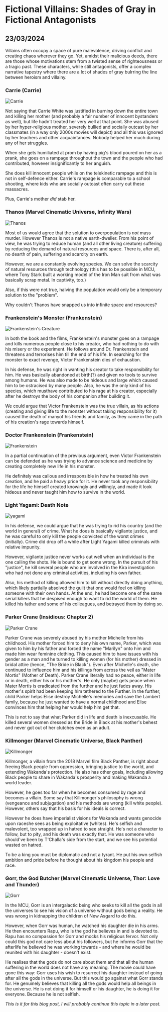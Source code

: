 # Fictional Villains: Shades of Gray in Fictional Antagonists
## 23/03/2024

Villains often occupy a space of pure malevolence, driving conflict and creating chaos wherever they go. Yet, amidst their malicious deeds, there are those whose motivations stem from a twisted sense of righteousness or a tragic past. These characters, while still antagonists, offer a complex narrative tapestry where there are a lot of shades of gray bulrring the line between heroism and villainy. 

### Carrie (Carrie)

![Carrie](https://github.com/CodingLife1024/blog-content/blob/main/images/vv1.jpg?raw=true)

Not saying that Carrie White was justified in burning down the entire town and killing her mother (and probably a fair number of innocent bystanders as well), but life hadn't treated her very well at that point. She was abused by her hyper-religious mother, severely bullied and socially outcast by her classmates (in a way only 2000s movies will depict) and all this was ignored by her teachers and other acquaintances. Nobody helped her much during any of her struggles. 

When she gets humiliated at prom by having pig's blood poured on her as a prank, she goes on a rampage throughout the town and the people who had contributed, however insignificantly to her anguish. 

She does kill innocent people while on the telekinetic rampage and this is not in self-defence either. Carrie's rampage is comparable to a school shooting, where kids who are socially outcast often carry out these massacres.

Plus, Carrie's mother _did_ stab her.

### Thanos (Marvel Cinematic Universe, Infinity Wars)

![Thanos](https://github.com/CodingLife1024/blog-content/blob/main/images/vv2.jpg?raw=true)

Most of us would agree that the solution to overpopulation is _not_ mass murder. However Thanos is not a native earth-dweller. From his point of view, he was trying to reduce human (and all other living creature) suffering by reducing the demand of natural resources and space. There is, after all, no dearth of pain, suffering and scarcity on earth.  

However, we are a constantly evolving species. We can solve the scarcity of natural resources through technology (this has to be possible in MCU, where Tony Stark built a working model of the Iron Man suit from what was basically scrap metal. In captivity, too.) 

Also, if this were not true, halving the population would only be a temporary solution to the "problem". 

Why couldn't Thanos have snapped us into infinite space and resources?

### Frankenstein's Monster (Frankenstein)

![Frankenstein's Creature](https://github.com/CodingLife1024/blog-content/blob/main/images/vv3.png?raw=true)

In both the book and the films, Frankenstein's monster goes on a rampage and kills numerous people close to his creator, who had nothing to do with his misery or the experiment. He follows around Dr. Frankenstein and threatens and terrorises him till the end of his life. In searching for the monster to exact revenge, Victor Frankenstein dies of exhaustion.

In his defense, he was right in wanting his creator to take responsibility for him. He was basically abandoned at birth(?) and given no tools to survive among humans. He was also made to be hideous and large which caused him to be ostracised by many people. Also, he was the only kind of his species, which musthave contributed to his rage at his creator, especially after he destroys the body of his companion after building it. 

We could argue that Victor Frankenstein was the true villain, as his actions (creating and giving life to the monster without taking responsibility for it) caused the death of manyof his friends and family, as they came in the path of his creation's rage towards himself.

### Doctor Frankenstein (Frankenstein)

![Frankenstein](https://github.com/CodingLife1024/blog-content/blob/main/images/vv4.jpg?raw=true)

In a partial continuation of the previous argument, even Victor Frankenstein can be defended as he was trying to advance science and medicine by creating completely new life in his monster.

He definitely was callous and irresponsible in how he treated his own creation, and he paid a heavy price for it. He never took any responsibility for the life he himself created knowingly and willingly, and made it look hideous and never taught him how to survive in the world.

### Light Yagami: Death Note

![yagami](https://github.com/CodingLife1024/blog-content/blob/main/images/vv5.jpg?raw=true)

In his defense, we could argue that he was trying to rid his country (and the world in general) of crime. What he does is basically vigilante justice, and he was careful to only kill the people convicted of the worst crimes (initially). Crime did drop off a while after Light Yagami killed criminals with relative impunity. 

However, vigilante justice never works out well when an individual is the one calling the shots. He is bound to get some wrong. In the pursuit of his "justice", he kill several people who are involved in the Kira investigation who had not done any criminal activities, including his own father. 

Also, his method of killing allowed him to kill without directly doing anything, which likely partially absolved the guilt that one would feel on killing someone with their own hands. At the end, he had become one of the same serial killers that he despised enough to want to rid the world of them. He killed his father and some of his colleagues, and betrayed them by doing so. 

### Parker Crane (Insidious: Chapter 2)

![Parker Crane](https://github.com/CodingLife1024/blog-content/blob/main/images/vv6.jpg?raw=true)

Parker Crane was severely abused by his mother Michelle from his childhood. His mother forced him to deny his own name, Parker, which was given to him by his father and forced the name "Marilyn" onto him and made him wear feminine clothing. This caused him to have issues with his gender as a man and he turned to killing women (for his mother) dressed in bridal attire (hence, "The Bride in Black"). Even after Michelle's death, she continued to influence him and his killings from across the veil as "Mater Mortis" (Mother of Death). Parker Crane literally had no peace, either in life or in death, either his or his mother's. He only (maybe) gets peace when Mater Mortis is eradicated from the further and he just fades away. His mother's spirit had been keeping him tethered to the Further. In the further, child Parker helps Elise destroy Michelle's memories and save the Lambert family, because he just wanted to have a normal childhood and Elise convinces him that helping her would help him get that. 

This is not to say that what Parker did in life and death is inexcusable. He killed several women dressed as the Bride in Black at his mother's behest and never got out of her clutches even as an adult. 

### Killmonger (Marvel Cinematic Universe, Black Panther)

![Killmonger](https://github.com/CodingLife1024/blog-content/blob/main/images/vv7.jpg?raw=true)

Killmonger, a villain from the 2018 Marvel film Black Panther, is right about freeing Black people from oppression, bringing justice to the world, and extending Wakanda's protection. He also has other goals, including allowing Black people to share in Wakanda's prosperity and making Wakanda a world leader. 

However, he goes too far when he becomes consumed by rage and becomes a villain. Some say that Killmonger's philosophy is wrong (vengeance and subjugation) and his methods are wrong (kill white people). However, others say that his basis for his ideals is correct.

However he does have imperialist visions for Wakanda and wants genocide upon raceshe sees as being exploitative (whites). He's selfish and malevolent, too wrapped up in hatred to see straight. He's not a character to follow, but to pity, and his death was exactly that. He was someone who should've been by T'Challa's side from the start, and we see his potential wasted on hatred. 

To be a king you must be diplomatic and not a tyrant. He put his own selfish ambition and pride before he thought about his kingdom his people and race.

### Gorr, the God Butcher (Marvel Cinematic Universe, Thor: Love and Thunder)

![Gorr](https://github.com/CodingLife1024/blog-content/blob/main/images/vv8.jpg?raw=true)

In the MCU, Gorr is an intergalactic being who seeks to kill all the gods in all the universes to see his vision of a universe without gods being a reality. He was wrong in kidnapping the children of New Asgard to do this. 

However, when Gorr was human, he watched his daughter die in his arms. He then encounters Rapu, who is the god he believes in and is devoted to. Rapu has no compassion for Gorr and mocks his religious fervor. Not only could this god not care less about his followers, but he informs Gorr that the afterlife he believed he was working towards - and where he would be reunited with his daughter - doesn't exist. 

He realises that the gods do not care about them and that all the human suffering in the world does not have any meaning. The movie could have gone this way: Gorr uses his wish to resurrect his daughter instead of going after all the gods in the universe. But this would go against what Gorr stands for. He genuinely believes that killing all the gods would help all beings in the universe. He is not doing it for himself or his daughter, he is doing it for everyone. Because he is not selfish. 

_This is it for this blog post, I will probably continue this topic in a later post._